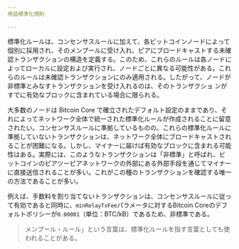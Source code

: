 ```yaml
---
用語標準化規則

---
```

標準化ルールは、コンセンサスルールに加えて、各ビットコインノードによって個別に採用され、そのメンプールに受け入れ、ピアにブロードキャストする未確認トランザクションの構造を定義する。このため、これらのルールは各ノードによってローカルに設定および実行され、ノードごとに異なる可能性がある。これらのルールは未確認トランザクションにのみ適用される。したがって、ノードが非標準とみなすトランザクションを受け入れるのは、そのトランザクショ ンがすでに有効なブロックに含まれている場合に限られる。

大多数のノードは Bitcoin Core で確立されたデフォルト設定のままであり、それによってネットワーク全体で統一された標準化ルールが作成されることに留意されたい。コンセンサスルールに準拠しているものの、これらの標準化ルールに準拠していないトランザクションは、ネットワーク全体にブロードキャストされることが困難になる。しかし、マイナーに届けば有効なブロックに含まれる可能性はある。実際には、このようなトランザクションは「非標準」と呼ばれ、ビットコインのピアツーピアネットワークの外部にある外部手段を通じてマイナーに直接送信されることが多い。これがこの種のトランザクションを確認する唯一の方法であることが多い。

例えば、手数料を割り当てないトランザクションは、コンセンサスルールに従って有効であると同時に、`minRelayTxFee`パラメータに対するBitcoin Coreのデフォルトポリシーが`0.00001`（単位：BTC/kB）であるため、非標準である。

> メンプール・ルール」という言葉は、標準化ルールを指す言葉としても使われることがある。